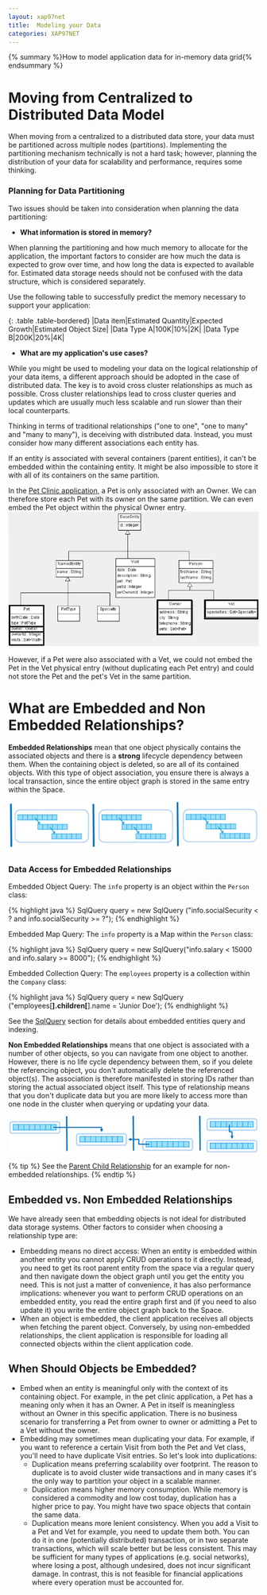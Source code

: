 ```yaml
---
layout: xap97net
title:  Modeling your Data
categories: XAP97NET
---
```


{% summary %}How to model application data for in-memory data grid{% endsummary %}

# Moving from Centralized to Distributed Data Model

When moving from a centralized to a distributed data store, your data must be partitioned across multiple nodes (partitions). Implementing the partitioning mechanism technically is not a hard task; however, planning the distribution of your data for scalability and performance, requires some thinking.

### Planning for Data Partitioning

Two issues should be taken into consideration when planning the data partitioning:

- **What information is stored in memory?**

When planning the partitioning and how much memory to allocate for the application, the important factors to consider are how much the data is expected to grow over time, and how long the data is expected to available for. Estimated data storage needs should not be confused with the data structure, which is considered separately.

Use the following table to successfully predict the memory necessary to support your application:

{: .table .table-bordered}
|Data item|Estimated Quantity|Expected Growth|Estimated Object Size|
|Data Type A|100K|10%|2K|
|Data Type B|200K|20%|4K|

- **What are my application's use cases?**

While you might be used to modeling your data on the logical relationship of your data items, a different approach should be adopted in the case of distributed data. The key is to avoid cross cluster relationships as much as possible. Cross cluster relationships lead to cross cluster queries and updates which are usually much less scalable and run slower than their local counterparts.

Thinking in terms of traditional relationships ("one to one", "one to many" and "many to many"), is deceiving with distributed data. Instead, you must consider how many different associations each entity has.

If an entity is associated with several containers (parent entities), it can't be embedded within the containing entity. It might be also impossible to store it with all of its containers on the same partition.

In the [Pet Clinic application](http://www.openspaces.org/display/DAE/GigaSpaces+PetClinic), a Pet is only associated with an Owner. We can therefore store each Pet with its owner on the same partition. We can even embed the Pet object within the physical Owner entry.
![petclinic_class_model.gif](/attachment_files/xap97net/petclinic_class_model.gif)

However, if a Pet were also associated with a Vet, we could not embed the Pet in the Vet physical entry (without duplicating each Pet entry) and could not store the Pet and the pet's Vet in the same partition.

# What are Embedded and Non Embedded Relationships?

**Embedded Relationships** mean that one object physically contains the associated objects and there is a **strong** lifecycle dependency between them. When the containing object is deleted, so are all of  its contained objects. With this type of object association, you ensure there is always a local transaction, since the entire object graph is stored in the same entry within the Space.

![model_embed.jpg](/attachment_files/xap97net/model_embed.jpg)

### Data Access for Embedded Relationships

Embedded Object Query: The `info` property is an object within the `Person` class:

{% highlight java %}
SqlQuery<Person> query = new SqlQuery<Person>
	("info.socialSecurity < ? and info.socialSecurity >= ?");
{% endhighlight %}

Embedded Map Query: The `info` property is a Map within the `Person` class:

{% highlight java %}
SqlQuery<Person> query =
new SqlQuery<Person>("info.salary < 15000 and info.salary >= 8000");
{% endhighlight %}

Embedded Collection Query: The `employees` property is a collection within the `Company` class:

{% highlight java %}
SqlQuery<Company> query =
	new SqlQuery<Company>
	("employees[**].children[**].name = 'Junior Doe');
{% endhighlight %}

See the [SqlQuery](./sqlquery.html) section for details about embedded entities query and indexing.

**Non Embedded Relationships** means that one object is associated with a number of other objects, so you can navigate from one object to another. However, there is no life cycle dependency between them, so if you delete the referencing object, you don't automatically delete the referenced object(s). The association is therefore manifested in storing IDs rather than storing the actual associated object itself. This type of relationship means that you don't duplicate data but you are more likely to access more than one node in the cluster when querying or updating your data.

![model_non_embed.jpg](/attachment_files/xap97net/model_non_embed.jpg)

{% tip %}
See the [Parent Child Relationship]({%latestjavaurl%}/parent-child-relationship.html) for an example for non-embedded relationships.
{% endtip %}

## Embedded vs. Non Embedded Relationships

We have already seen that embedding objects is not ideal for distributed data storage systems. Other factors to consider when choosing a relationship type are:

- Embedding means no direct access: When an entity is embedded within another entity you cannot apply CRUD operations to it directly. Instead, you need to get its root parent entity from the space via a regular query and then navigate down the object graph until you get the entity you need. This is not just a matter of convenience, it has also performance implications: whenever you want to perform CRUD operations on an embedded entity, you read the entire graph first and (if you need to also update it) you write the entire object graph back to the Space.
- When an object is embedded, the client application receives all objects when fetching the parent object. Conversely, by using non-embedded relationships, the client application is responsible for loading all connected objects within the client application code.

##  When Should Objects be Embedded?

- Embed when an entity is meaningful only with the context of its containing object. For example, in the pet clinic application, a Pet has a meaning only when it has an Owner. A Pet in itself is meaningless without an Owner in this specific application. There is no business scenario for transferring a Pet from owner to owner or admitting a Pet to a Vet without the owner.
- Embedding may sometimes mean duplicating your data. For example, if you want to reference a certain Visit from both the Pet and Vet class, you'll need to have duplicate Visit entries. So let's look into duplications:
    - Duplication means preferring scalability over footprint. The reason to duplicate is to avoid cluster wide transactions and in many cases it's the only way to partition your object in a scalable manner.
    - Duplication means higher memory consumption. While memory is considered a commodity and low cost today, duplication has a higher price to pay. You might have two space objects that contain the same data.
    - Duplication means more lenient consistency. When you add a Visit to a Pet and Vet for example, you need to update them both. You can do it in one (potentially distributed) transaction, or in two separate transactions, which will scale better but be less consistent. This may be sufficient for many types of applications (e.g. social networks), where losing a post, although undesired, does not incur significant damage. In contrast, this is not feasible for financial applications where every operation must be accounted for.
